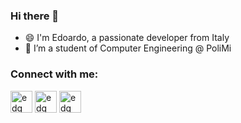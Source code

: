 ### Hi there 👋
- 😄 I'm Edoardo, a passionate developer from Italy
- 🌱 I’m a student of Computer Engineering @ PoliMi


### Connect with me:
<a href="https://twitter.com/edgenna2" target="blank"><img align="center" src="https://abs.twimg.com/favicons/twitter.2.ico" alt="edg" height="35" width="35" /></a>
<a href="https://discordapp.com/users/589390548750565388" target="blank"><img align="center" src="https://discord.com/assets/847541504914fd33810e70a0ea73177e.ico" alt="edg" height="35" width="35" /></a>
<a href="https://www.linkedin.com/in/edoardogennaretti/" target="blank"><img align="center" src="https://static-exp2.licdn.com/sc/h/akt4ae504epesldzj74dzred8" alt="edg" height="35" width="35" /></a>



<!--
**edogenna/edogenna** is a ✨ _special_ ✨ repository because its `README.md` (this file) appears on your GitHub profile.

Here are some ideas to get you started:

- 🔭 I’m currently working on ...
- 🌱 I’m currently learning ...
- 👯 I’m looking to collaborate on ...
- 🤔 I’m looking for help with ...
- 💬 Ask me about ...
- 📫 How to reach me: ...
- 😄 Pronouns: ...
- ⚡ Fun fact: ...
-->
